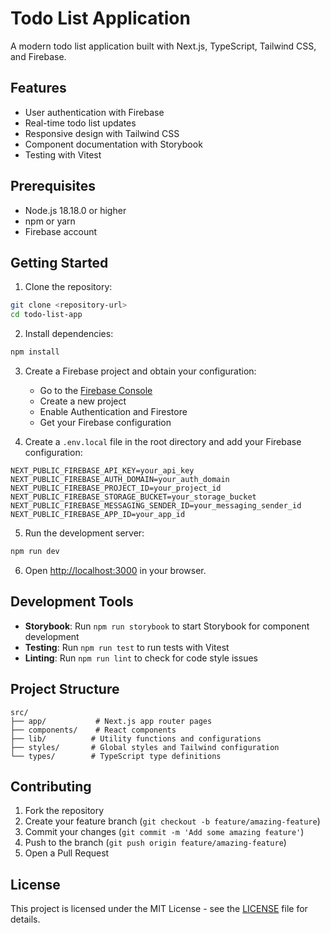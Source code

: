 # Todo List Application

A modern todo list application built with Next.js, TypeScript, Tailwind CSS, and Firebase.

## Features

- User authentication with Firebase
- Real-time todo list updates
- Responsive design with Tailwind CSS
- Component documentation with Storybook
- Testing with Vitest

## Prerequisites

- Node.js 18.18.0 or higher
- npm or yarn
- Firebase account

## Getting Started

1. Clone the repository:
```bash
git clone <repository-url>
cd todo-list-app
```

2. Install dependencies:
```bash
npm install
```

3. Create a Firebase project and obtain your configuration:
   - Go to the [Firebase Console](https://console.firebase.google.com/)
   - Create a new project
   - Enable Authentication and Firestore
   - Get your Firebase configuration

4. Create a `.env.local` file in the root directory and add your Firebase configuration:
```env
NEXT_PUBLIC_FIREBASE_API_KEY=your_api_key
NEXT_PUBLIC_FIREBASE_AUTH_DOMAIN=your_auth_domain
NEXT_PUBLIC_FIREBASE_PROJECT_ID=your_project_id
NEXT_PUBLIC_FIREBASE_STORAGE_BUCKET=your_storage_bucket
NEXT_PUBLIC_FIREBASE_MESSAGING_SENDER_ID=your_messaging_sender_id
NEXT_PUBLIC_FIREBASE_APP_ID=your_app_id
```

5. Run the development server:
```bash
npm run dev
```

6. Open [http://localhost:3000](http://localhost:3000) in your browser.

## Development Tools

- **Storybook**: Run `npm run storybook` to start Storybook for component development
- **Testing**: Run `npm run test` to run tests with Vitest
- **Linting**: Run `npm run lint` to check for code style issues

## Project Structure

```
src/
├── app/           # Next.js app router pages
├── components/    # React components
├── lib/          # Utility functions and configurations
├── styles/       # Global styles and Tailwind configuration
└── types/        # TypeScript type definitions
```

## Contributing

1. Fork the repository
2. Create your feature branch (`git checkout -b feature/amazing-feature`)
3. Commit your changes (`git commit -m 'Add some amazing feature'`)
4. Push to the branch (`git push origin feature/amazing-feature`)
5. Open a Pull Request

## License

This project is licensed under the MIT License - see the [LICENSE](LICENSE) file for details.
